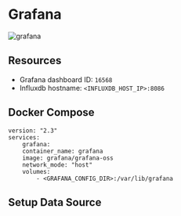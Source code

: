 # Grafana

![grafana](../../.gitbook/assets/grafana.png)

## Resources

* Grafana dashboard ID: `16568`
* Influxdb hostname: `<INFLUXDB_HOST_IP>:8086`

## Docker Compose

```docker
version: "2.3"
services:
    grafana:
    container_name: grafana
    image: grafana/grafana-oss
    network_mode: "host"
    volumes:
        - <GRAFANA_CONFIG_DIR>:/var/lib/grafana
```

## Setup Data Source
